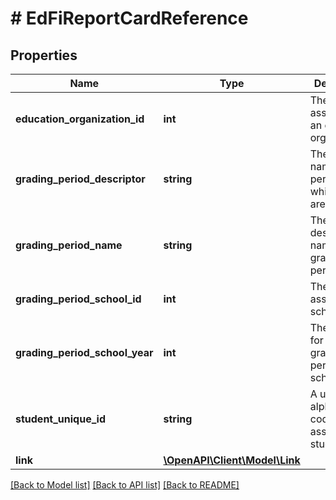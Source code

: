 # # EdFiReportCardReference

## Properties

Name | Type | Description | Notes
------------ | ------------- | ------------- | -------------
**education_organization_id** | **int** | The identifier assigned to an education organization. |
**grading_period_descriptor** | **string** | The state&#39;s name of the period for which grades are reported. |
**grading_period_name** | **string** | The school&#39;s descriptive name of the grading period. |
**grading_period_school_id** | **int** | The identifier assigned to a school. |
**grading_period_school_year** | **int** | The identifier for the grading period school year. |
**student_unique_id** | **string** | A unique alphanumeric code assigned to a student. |
**link** | [**\OpenAPI\Client\Model\Link**](Link.md) |  | [optional]

[[Back to Model list]](../../README.md#models) [[Back to API list]](../../README.md#endpoints) [[Back to README]](../../README.md)
